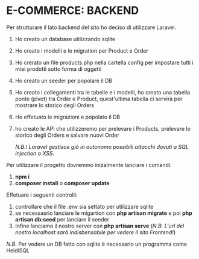 # E-COMMERCE: BACKEND

Per strutturare il lato backend del sito ho deciso di utilizzare Laravel.

1. Ho creato un database utilizzando sqlite
2. Ho creato i modelli e le migration per Product e Order
3. Ho crerato un file products.php nella cartella config per impostare tutti i miei prodotti sotto forma di oggetti
4. Ho creato un seeder per popolare il DB
5. Ho creato i collegamenti tra le tabelle e i modelli, ho creato una tabella ponte (pivot) tra Order e Product, quest'ultima tabella ci servirà per mostrare lo storico degli Orders
6. Ho effetuato le migrazioni e popolato il DB
7. ho creato le API che utilizzeremo per prelevare i Products, prelevare lo storico degli Orders e salvare nuovi Order

    _N.B.! Laravel gestisce già in autonomo possibili attacchi dovuti a SQL injection o XSS._

Per utilizzare il progetto dovremmo inizalmente lanciare i comandi:

1. **npm i**
2. **composer install** o **composer update**

Effetuare i seguenti controlli:

1. controllare che il file .env sia settato per utilizzare sqlite
2. se necessasrio lanciare le migartion con **php artisan migrate** e poi **php artisan db:seed** per lanciare il seeder
3. Infine lanciamo il nostro server con **php artisan serve** (_N.B. L'url del nostro localhost sarà indisbensabile per vedere il sito Frontend!_)

_N.B._ Per vedere un DB fatto con sqlite è necessario un programma come HeidiSQL
